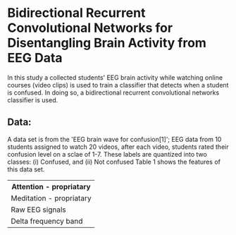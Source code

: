 # Bidirectional Recurrent Convolutional Networks for Disentangling Brain Activity from EEG Data

In this study a collected students' EEG brain activity while watching online courses (video clips) is used to train a classifier that detects when a student is confused. In doing so, a bidirectional recurrent convolutional networks classifier is used.

## Data:
A data set is from the 'EEG brain wave for confusion[1]'; EEG data from 10 students assigned to watch 20 videos, after each video, students rated their confusion level on a sclae of 1-7. These labels are quantized into two classes: (i) Confused, and (ii) Not confused
Table 1 shows the features of this data set.

<table style="width:100%">
  <tr>
    <th>Attention - propriatary</th>
  </tr>
  <tr>
    <td>Meditation - propriatary</th>
    
  </tr>
  <tr>
    <td>Raw EEG signals</td>
    
  </tr>
  <tr>
    <td>Delta frequency band</td>
    
  </tr>
